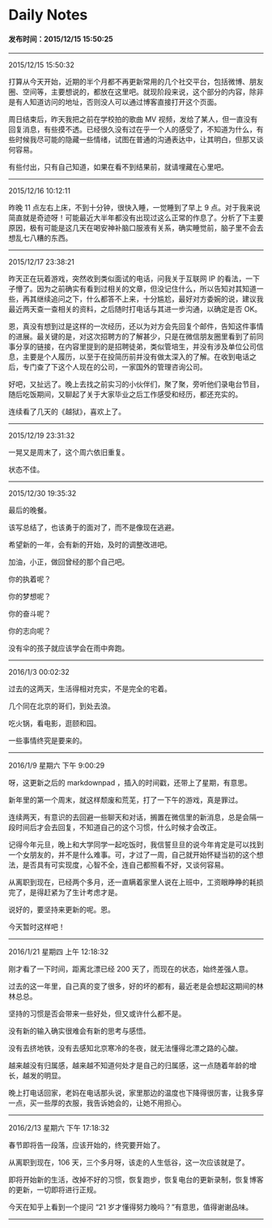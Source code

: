 Daily Notes
===

#### 发布时间：2015/12/15 15:50:25 

----------
2015/12/15 15:50:32  

打算从今天开始，近期的半个月都不再更新常用的几个社交平台，包括微博、朋友圈、空间等，主要想说的，都放在这里吧。就现阶段来说，这个部分的内容，除非是有人知道访问的地址，否则没人可以通过博客直接打开这个页面。

周日结束后，昨天我把之前在学校拍的歌曲 MV 视频，发给了某人，但一直没有回复消息，有些摸不透。已经很久没有过在乎一个人的感受了，不知道为什么，有些时候我尽可能的隐藏一些情绪，试图在普通的沟通表达中，让其明白，但那又谈何容易。

有些付出，只有自己知道，如果在看不到结果前，就请埋藏在心里吧。


----------
2015/12/16 10:12:11 

昨晚 11 点左右上床，不到十分钟，很快入睡，一觉睡到了早上 9 点。对于我来说简直就是奇迹呀！可能最近大半年都没有出现过这么正常的作息了。分析了下主要原因，极有可能是这几天在喝安神补脑口服液有关系，确实睡觉前，脑子里不会去想乱七八糟的东西。



----------
2015/12/17 23:38:21 

昨天正在玩着游戏，突然收到类似面试的电话，问我关于互联网 IP 的看法，一下子懵了。因为之前确实有看到过相关的文章，但没记住什么，所以告知对其知道一些，再其继续追问之下，什么都答不上来，十分尴尬，最好对方委婉的说，建议我最近两天查一查相关的资料，之后随时打电话与其进一步沟通，以确定是否 OK。

恩，真没有想到过是这样的一次经历，还以为对方会先回复个邮件，告知这件事情的进展。最关键的是，对这次招聘方的了解甚少，只是在微信朋友圈里看到了前同事分享的链接，在内容里提到的是招聘徒弟，类似管培生，并没有涉及单位公司信息，主要是个人履历，以至于在投简历前并没有做太深入的了解。在收到电话之后，专门查了下这个人现在的公司，一家国外的管理咨询公司。

好吧，又扯远了。晚上去找之前实习的小伙伴们，聚了聚，旁听他们录电台节目，随后吃饭期间，又聊起了关于大家毕业之后工作感受和经历，都还充实的。

连续看了几天的《越狱》，喜欢上了。

----------
2015/12/19 23:31:32 

一晃又是周末了，这个周六依旧重复。

状态不佳。

----------
2015/12/30 19:35:32 

最后的晚餐。

该写总结了，也该勇于的面对了，而不是像现在逃避。

希望新的一年，会有新的开始，及时的调整改进吧。

加油，小正，做回曾经的那个自己吧。

你的执着呢？

你的梦想呢？

你的奋斗呢？

你的志向呢？

没有伞的孩子就应该学会在雨中奔跑。

----------

2016/1/3 00:02:32

过去的这两天，生活得相对充实，不是完全的宅着。

几个同在北京的哥们，到处去浪。

吃火锅，看电影，逛颐和园。

一些事情终究是要来的。

----------
2016/1/9 星期六 下午 9:00:29 

呀，这更新之后的 markdownpad ，插入的时间戳，还带上了星期，有意思。

新年里的第一个周末，就这样颓废和荒芜，打了一下午的游戏，真是罪过。

连续两天，有意识的去回避一些聊天和对话，搁置在微信里的新消息，总是会隔一段时间后才会去回复，不知道自己的这个习惯，什么时候才会改正。

记得今年元旦，晚上和大学同学一起吃饭时，我信誓旦旦的说今年肯定是可以找到一个女朋友的，并不是什么难事。可，才过了一周，自己就开始怀疑当初的这个想法，是否具有可实现度，心智不全，连自己都照看不好，又谈何容易。

从离职到现在，已经两个多月，还一直瞒着家里人说在上班中，工资眼睁睁的耗损完了，是得赶紧为了生计考虑才是。

说好的，要坚持来更新的呢。恩。

今天暂时这样吧！


----------


2016/1/21 星期四 上午 12:18:32 

刚才看了一下时间，距离北漂已经 200 天了，而现在的状态，始终差强人意。

过去的这一年里，自己真的变了很多，好的坏的都有，最近老是会想起这期间的林林总总。

坚持的习惯是否会带来一些好处，但又或许什么都不是。

没有新的输入确实很难会有新的思考与感悟。

没有去挤地铁，没有去感知北京寒冷的冬夜，就无法懂得北漂之路的心酸。

越来越没有归属感，越来越不知道何处才是自己的归属感，这一点随着年龄的增长，越发的明显。

晚上打电话回家，老妈在电话那头说，家里那边的温度也下降得很厉害，让我多穿一点，买一些厚的衣服，我告诉她会的，让她不用担心。

----------

2016/2/13 星期六 下午 17:18:32 

春节即将告一段落，应该开始的，终究要开始了。

从离职到现在，106 天，三个多月呀，该走的人生低谷，这一次应该就是了。

即将开始新的生活，改掉不好的习惯，恢复跑步，恢复电台的更新录制，恢复博客的更新，一切即将进行正规。

今天在知乎上看到一个提问 “21 岁才懂得努力晚吗？”有意思，值得谢谢品味。


----------


<!-- UY 在线评论代码-->
<div id="uyan_frame"></div>
<script type="text/javascript" src="http://v2.uyan.cc/code/uyan.js?uid=2076107"></script>
<!-- UY END -->
